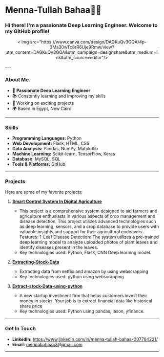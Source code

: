 # Menna-Tullah Bahaa👩‍💻

### Hi there! I'm a passionate Deep Learning Engineer. Welcome to my GitHub profile!

<p align=middle>
   < img src="https://www.canva.com/design/DAGKuQv3GQA/4p-3Ma30wTc8rR6Uje9Rmw/view?utm_content=DAGKuQv3GQA&utm_campaign=designshare&utm_medium=link&utm_source=editor"/>
</p>
---

### About Me

- 🌟 **Passionate Deep Learning Engineer**
- 📚 Constantly learning and improving my skills
- 🔭 Working on exciting projects
- 🌍 Based in Egypt, New Cairo

---

### Skills

- **Programming Languages:** Python
- **Web Development:** Flask, HTML, CSS
- **Data Analysis:** Pandas, NumPy, Matplotlib
- **Machine Learning:** Scikit-learn, TensorFlow, Keras
- **Database:** MySQL, SQL
- **Tools & Platforms:** GitHub

---

### Projects

Here are some of my favorite projects:

1. **[Smart Control System In Digital Agriculture](https://github.com/mennabahaa53/Smart_Control_System_in_Digital_Agriculture)**
   - This project is a comprehensive system designed to aid farmers and agriculture enthusiasts in various aspects of crop management and disease detection. This project utilizes advanced technologies such as deep learning, sensors, and a crop database to provide users with valuable insights and support for their agricultural endeavors. Features: 1-Leaf Disease Detection: The system utilizes a pre-trained deep learning model to analyze uploaded photos of plant leaves and identify diseases present in the leaves.
   - Key technologies used: Python, Flask, CNN Deep learning model.

  
2. **[Extracting-Stock-Data](https://github.com/mennabahaa53/Extracting-Stock-Data-Using-Web-Scraping)**
   - Extracting data from netflix and amazon by using webscrapping
   - Key technologies used: python using webscrapping

3. **[Extract-stock-Data-using-python](https://github.com/mennabahaa53/Extract-stock-Data-using-python)**
   - A new startup investment firm that helps customers invest their money in stocks. Your job is to extract financial data like historical share price
   - Key technologies used: Python using pandas, jason, yfinance.
  
   

---

### Get In Touch

- **LinkedIn:** https://www.linkedin.com/in/menna-tullah-bahaa-007764221/
- **Email:** mennabahaa53@gmail.com

---

###

